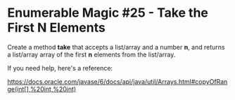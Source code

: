 # Enumerable Magic #25 - Take the First N Elements

Create a method **take** that accepts a list/array and a number **n**, and returns a list/array array of the first **n** elements from the list/array.

If you need help, here's a reference:

https://docs.oracle.com/javase/6/docs/api/java/util/Arrays.html#copyOfRange(int[],%20int,%20int)

